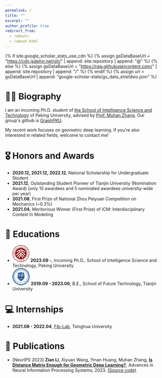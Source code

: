 ```yaml
---
permalink: /
title: ""
excerpt: ""
author_profile: true
redirect_from: 
  - /about/
  - /about.html
---
```


{% if site.google_scholar_stats_use_cdn %}
{% assign gsDataBaseUrl = "https://cdn.jsdelivr.net/gh/" | append: site.repository | append: "@" %}
{% else %}
{% assign gsDataBaseUrl = "https://raw.githubusercontent.com/" | append: site.repository | append: "/" %}
{% endif %}
{% assign url = gsDataBaseUrl | append: "google-scholar-stats/gs_data_shieldsio.json" %}

<span class='anchor' id='about-me'></span>

# 🧑‍💻 Biography

I am an incoming Ph.D. student of <a href='https://www.cis.pku.edu.cn'>the School of Intelligence Science and Technology</a> of Peking University, advised by <a href='https://muhanzhang.github.io'>Prof. Muhan Zhang</a>. Our group's github is <a href='https://github.com/GraphPKU'>GraphPKU</a>.

My recent work focuses on geometric deep learning. If you're also interested in related fields, welcome to contact me! 



# 🎖 Honors and Awards
- **2020.12, 2021.12, 2022.12**, National Scholarship for Undergraduate Student
- **2021.12**, Outstanding Student Pioneer of Tianjin University (Nomination Award) (only 10 awardees and 5 nominated awardees university-wide per year)
- **2021.08**, First Prize of National Zhou Peiyuan Competition on Mechanics (~0.3%)
- **2021.04**, Meritorious Winner (First Prize) of ICM: Interdisciplinary Contest In Modeling

# 📖 Educations
- <img src="../images/PKU logo.png" alt="PKU Logo" style="zoom:25%;" />        **2023.09 -**, Incoming Ph.D., School of Intelligence Science and Technology, Peking University
- <img src="../images/TJU logo.png" alt="TJU Logo" style="zoom:5.95%;" />        **2019.09 - 2023.06**, B.E., School of Future Technology, Tianjin University

# 💻 Internships
- **2021.08 - 2022.04**, <a href='http://fi.ee.tsinghua.edu.cn'>Fib-Lab</a>, Tsinghua University


# 📃 Publications
- [NeurIPS 2023] **Zian Li**, Xiyuan Wang, Yinan Huang, Muhan Zhang, <a href='https://arxiv.org/pdf/2302.05743.pdf'>**Is Distance Matrix Enough for Geometric Deep Learning?**</a>, Advances in Neural Information Processing Systems, 2023. <a href='https://github.com/GraphPKU/DisGNN'>(Source code)</a>
